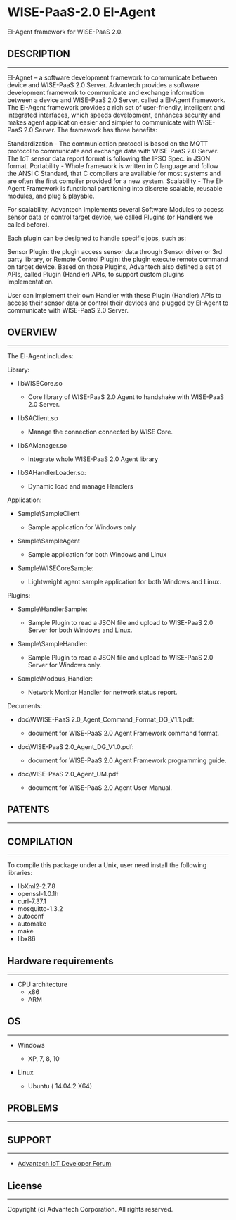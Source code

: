 # WISE-PaaS-2.0 EI-Agent
EI-Agent framework for WISE-PaaS 2.0.

## DESCRIPTION
----

EI-Agnet – a software development framework to communicate between device and WISE-PaaS 2.0 Server.
Advantech provides a software development framework to communicate and exchange information between a device and WISE-PaaS 2.0 Server, called a EI-Agent framework.
The EI-Agent framework provides a rich set of user-friendly, intelligent and integrated interfaces, which speeds development, enhances security and makes agent application easier and simpler to communicate with WISE-PaaS 2.0 Server.
The framework has three benefits:

Standardization - The communication protocol is based on the MQTT protocol to communicate and exchange data with WISE-PaaS 2.0 Server. The IoT sensor data report format is following the IPSO Spec. in JSON format.
Portability - Whole framework is written in C language and follow the ANSI C Standard, that C compilers are available for most systems and are often the first compiler provided for a new system.
Scalability - The EI-Agent Framework is functional partitioning into discrete scalable, reusable modules, and plug & playable.

For scalability, Advantech implements several Software Modules to access sensor data or control target device, we called Plugins (or Handlers we called before).

Each plugin can be designed to handle specific jobs, such as:

Sensor Plugin: the plugin access sensor data through Sensor driver or 3rd party library, or
Remote Control Plugin:  the plugin execute remote command on target device.
Based on those Plugins, Advantech also defined a set of APIs, called Plugin (Handler) APIs, to support custom plugins implementation.

User can implement their own Handler with these Plugin (Handler) APIs to access their sensor data or control their devices and plugged by EI-Agent to communicate with WISE-PaaS 2.0 Server.

## OVERVIEW
----

 The EI-Agent includes:
 
 Library:
  * libWISECore.so
	- Core library of WISE-PaaS 2.0 Agent to handshake with WISE-PaaS 2.0 Server.
 
  * libSAClient.so
    - Manage the connection connected by WISE Core.
	 
  * libSAManager.so
    - Integrate whole WISE-PaaS 2.0 Agent library
	 
  * libSAHandlerLoader.so:
    - Dynamic load and manage Handlers

Application:     
  * Sample\SampleClient
    - Sample application for Windows only
     
  * Sample\SampleAgent
    - Sample application for both Windows and Linux
    
  * Sample\WISECoreSample:
    - Lightweight agent sample application for both Windows and Linux.
     
Plugins:
 * Sample\HandlerSample:
   - Sample Plugin to read a JSON file and upload to WISE-PaaS 2.0 Server for both Windows and Linux.

 * Sample\SampleHandler:
   - Sample Plugin to read a JSON file and upload to WISE-PaaS 2.0 Server for Windows only.
	 
 * Sample\Modbus_Handler:
   - Network Monitor Handler for network status report.
	 
Decuments:
 * doc\WWISE-PaaS 2.0_Agent_Command_Format_DG_V1.1.pdf:
   - document for WISE-PaaS 2.0 Agent Framework command format.
	 
 * doc\WISE-PaaS 2.0_Agent_DG_V1.0.pdf:
   - document for WISE-PaaS 2.0 Agent Framework programming guide.
	 
 * doc\WISE-PaaS 2.0_Agent_UM.pdf
   - document for WISE-PaaS 2.0 Agent User Manual. 
	 
## PATENTS
----

## COMPILATION
----

 To compile this package under a Unix, user need install the following libraries:
   - libXml2-2.7.8
   - openssl-1.0.1h
   - curl-7.37.1
   - mosquitto-1.3.2
   - autoconf
   - automake
   - make
   - libx86
  
## Hardware requirements
----

* CPU architecture
  - x86
  - ARM
 
## OS
----

 * Windows
   - XP, 7, 8, 10

 * Linux
   - Ubuntu ( 14.04.2 X64)
 
## PROBLEMS
----

## SUPPORT
----

 * [Advantech IoT Developer Forum](http://iotforum.advantech.com/)
 
## License
----

Copyright (c) Advantech Corporation. All rights reserved.

